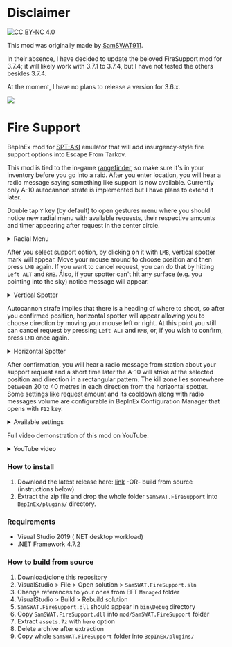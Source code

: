 # Disclaimer

[![CC BY-NC 4.0][cc-by-shield]][cc-by]

[cc-by]: https://creativecommons.org/licenses/by-nc/4.0/
[cc-by-shield]: https://img.shields.io/badge/License-CC%20BY--NC%204.0-lightgrey.svg

This mod was originally made by <a href="https://github.com/SamSWAT911">SamSWAT911</a>.

In their absence, I have decided to update the beloved FireSupport mod for 3.7.4; it will likely work with 3.7.1 to 3.7.4, but I have not tested the others besides 3.7.4.

At the moment, I have no plans to release a version for 3.6.x.

<a href="#"><img src="https://media.discordapp.net/attachments/417281262085210112/1013842879715749999/140818-F-PO994-258-scaled.jpg?width=1440&height=450"></a>

# Fire Support

BepInEx mod for [SPT-AKI](https://hub.sp-tarkov.com/files/file/6-spt-aki/) emulator that will add insurgency-style fire support options into Escape From Tarkov.

This mod is tied to the in-game [rangefinder](https://escapefromtarkov.fandom.com/wiki/Vortex_Ranger_1500_rangefinder), so make sure it's in your inventory before you go into a raid. After you enter location, you will hear a radio message saying something like support is now available. Currently only A-10 autocannon strafe is implemented but I have plans to extend it later.

Double tap `Y` key (by default) to open gestures menu where you should notice new radial menu with available requests, their respective amounts and timer appearing after request in the center circle.

<details> 
  <summary>Radial Menu</summary>
   <a href="#"><img src="https://media.discordapp.net/attachments/417281262085210112/1013870628366987334/radialmenu.png?width=256&height=256"></a>
</details>

After you select support option, by clicking on it with `LMB`, vertical spotter mark will appear. Move your mouse around to choose position and then press `LMB` again. If you want to cancel request, you can do that by hitting `Left ALT` and `RMB`. Also, if your spotter can't hit any surface (e.g. you pointing into the sky) notice message will appear.

<details> 
  <summary>Vertical Spotter</summary>
   <a href="#"><img src="https://media.discordapp.net/attachments/417281262085210112/1013916622681022526/spotterVertical.gif?width=700&height=256"></a>
</details>

Autocannon strafe implies that there is a heading of where to shoot, so after you confirmed position, horizontal spotter will appear allowing you to choose direction by moving your mouse left or right. At this point you still can cancel request by pressing `Left ALT` and `RMB`, or, if you wish to confirm, press `LMB` once again.

<details> 
  <summary>Horizontal Spotter</summary>
   <a href="#"><img src="https://media.discordapp.net/attachments/417281262085210112/1013916623188529162/spotterHorizontal.gif?width=700&height=256"></a>
</details>

After confirmation, you will hear a radio message from station about your support request and a short time later the A-10 will strike at the selected position and direction in a rectangular pattern. The kill zone lies somewhere between 20 to 40 metres in each direction from the horizontal spotter. Some settings like request amount and its cooldown along with radio messages volume are configurable in BepInEx Configuration Manager that opens with `F12` key.

<details> 
  <summary>Available settings</summary>
  <a href="#"><img src="https://media.discordapp.net/attachments/417281262085210112/1013924835543494758/unknown.png"></a>
</details>

Full video demonstration of this mod on YouTube:

<details> 
  <summary>YouTube video</summary>
   <a href="https://www.youtube.com/watch?v=el2CoSHbSK4"><img src="https://media.discordapp.net/attachments/417281262085210112/1013944435077296238/unknown.png?width=560&height=315"></a>
</details>

### How to install

1. Download the latest release here: [link](https://github.com/SamSWAT911/FireSupport/releases) -OR- build from source (instructions below)
2. Extract the zip file and drop the whole folder `SamSWAT.FireSupport` into `BepInEx/plugins/` directory.

### Requirements

- Visual Studio 2019 (.NET desktop workload)
- .NET Framework 4.7.2

### How to build from source

1. Download/clone this repository
2. VisualStudio > File > Open solution > `SamSWAT.FireSupport.sln`
3. Change references to your ones from EFT `Managed` folder
4. VisualStudio > Build > Rebuild solution
5. `SamSWAT.FireSupport.dll` should appear in `bin\Debug` directory
6. Copy `SamSWAT.FireSupport.dll` into `mod/SamSWAT.FireSupport` folder
7. Extract `assets.7z` with `here` option
8. Delete archive after extraction
9. Copy whole `SamSWAT.FireSupport` folder into `BepInEx/plugins/`
